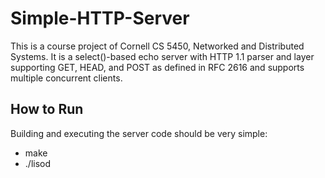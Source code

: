 # Simple-HTTP-Server
This is a course project of Cornell CS 5450, Networked and Distributed Systems. It is a select()-based echo server with HTTP 1.1 parser and layer supporting GET, HEAD, and POST as defined in RFC 2616 and supports multiple concurrent clients.
## How to Run
Building and executing the server code should be very simple:
- make
- ./lisod <PORT NUMBER> <LOG FILE PATH> <WWW FOLDER>
